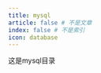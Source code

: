 ```yaml
---
title: mysql
article: false # 不是文章
index: false # 不是索引
icon: database
---
```


这是mysql目录

<!-- 用于限制高度 -->
<div class="catalog-display-container">
  <Catalog base='/posts/sql/mysql' />
</div>